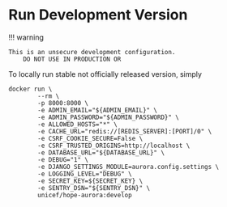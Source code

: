 # Run Development Version

!!! warning

    This is an unsecure development configuration.
        DO NOT USE IN PRODUCTION OR


To locally run stable not officially released version, simply

    docker run \
	 		--rm \
			-p 8000:8000 \
			-e ADMIN_EMAIL="${ADMIN_EMAIL}" \
			-e ADMIN_PASSWORD="${ADMIN_PASSWORD}" \
			-e ALLOWED_HOSTS="*" \
			-e CACHE_URL="redis://[REDIS_SERVER]:[PORT]/0" \
			-e CSRF_COOKIE_SECURE=False \
			-e CSRF_TRUSTED_ORIGINS=http://localhost \
			-e DATABASE_URL="${DATABASE_URL}" \
			-e DEBUG="1" \
			-e DJANGO_SETTINGS_MODULE=aurora.config.settings \
			-e LOGGING_LEVEL="DEBUG" \
			-e SECRET_KEY=${SECRET_KEY} \
			-e SENTRY_DSN="${SENTRY_DSN}" \
			unicef/hope-aurora:develop
